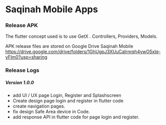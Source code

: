 # Saqinah Mobile Apps

### Release APK
The flutter concept used is to use GetX . Controllers, Providers, Models.

APK release files are stored on Google Drive Saqinah Mobile https://drive.google.com/drive/folders/1GhUgpJ3XUuCaIrnrqh4ywO5xlq-yFlm0?usp=sharing


### Release Logs
##### Version 1.0.0
* add UI / UX page Login, Register and Splashscreen
* Create design page login and register in flutter code
* create navigation pages.
* fix design Safe Area device in Code.
* add response API in flutter code for page login and register.
